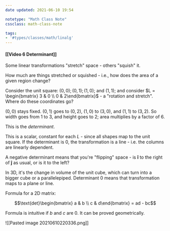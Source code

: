 ```yaml
---
date updated: 2021-06-10 19:54

notetype: "Math Class Note"
cssclass: math-class-note

tags:
- '#types/classes/math/linalg'
---
```


#### [[Video 6 Determinant]]

Some linear transformations "stretch" space - others "squish" it. 

How much are things stretched or squished - i.e., how does the area of a given region change? 

Consider the unit square: $(0,0); (0,1); (1,0);$ and $(1,1)$; and consider $L = \begin{bmatrix} 3 & 0 \\ 0 & 2\end{bmatrix}$ - a "rotation and stretch". Where do these coordinates go?

$(0,0)$ stays fixed. $(0,1)$ goes to $(0,2)$, $(1,0)$ to $(3,0)$, and $(1,1)$ to $(3,2)$. So width goes from $1$ to $3$, and height goes to $2$; area multiplies by a factor of 6. 

This is the _determinant_. 

This is a scalar, constant for each $L$ - since all shapes map to the unit square. If the determinant is 0, the transformation is a line - i.e. the columns are linearly dependent. 
 
A negative determinant means that you're "flipping" space - is $\mathbf{\hat{i}}$ to the right of  $\mathbf{\hat{j}}$ as usual, or is it to the left? 

In 3D, it's the change in volume of the unit cube, which can turn into a bigger cube or a parallelepiped. Determinant $0$ means that transformation maps to a plane or line. 


Formula for a 2D matrix:

$$\text{det}\begin{bmatrix} a & b \\ c & d\end{bmatrix} = ad - bc$$

Formula is intuitive if $b$ and $c$ are $0$. It can be proved geometrically. 

![[Pasted image 20210610220336.png]]